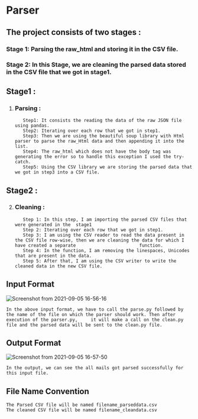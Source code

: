 # Parser
## The project consists of two stages :

### Stage 1: Parsing the raw_html and storing it in the CSV file.
### Stage 2: In this Stage, we are cleaning the parsed data stored in the CSV file that we got in stage1.

## Stage1 : 
  1. ### Parsing :
            Step1: It consists the reading the data of the raw JSON file using pandas.
            Step2: Iterating over each row that we got in step1.
            Step3: Then we are using the beautiful soup library with Html parser to parse the raw_Html data and then appending it into the list.
            Step4: The raw_html which does not have the body tag was generating the error so to handle this exception I used the try-catch.
            Step5: Using the CSV library we are storing the parsed data that we got in step3 into a CSV file.

## Stage2 : 
  2. ### Cleaning :
            Step 1: In this step, I am importing the parsed CSV files that were generated in the  stage1
            Step 2: Iterating over each row that we got in step1.
            Step 3: I am using the CSV reader to read the data present in the CSV file row-wise, then we are cleaning the data for which I have created a separate                        function.
            Step 4: In the function, I am removing the linespaces, Unicodes that are present in the data.
            Step 5: After that, I am using the CSV writer to write the cleaned data in the new CSV file.

## Input Format 
![Screenshot from 2021-09-05 16-56-16](https://user-images.githubusercontent.com/46193104/132127630-066942e4-1d85-4d95-a211-604cb5fb4cc4.png)
    
    In the above input format, we have to call the parse.py followed by the name of the file on which the parser should work. Then after execution of the parser.py,     it will make a call on the clean.py file and the parsed data will be sent to the clean.py file.

## Output Format 
![Screenshot from 2021-09-05 16-57-50](https://user-images.githubusercontent.com/46193104/132127889-24632906-f4b2-47ab-aa02-841cabd54348.png)

  
    In the output, we can see the all mails got parsed successfully for this input file.
## File Name Convention 
    The Parsed CSV file will be named filename_parseddata.csv	
    The cleaned CSV file will be named filename_cleandata.csv 


